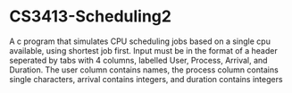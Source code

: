 # CS3413-Scheduling2
A c program that simulates CPU scheduling jobs based on a single cpu available, using shortest job first.  Input must be in the format of a header seperated by tabs with 4 columns, labelled User, Process, Arrival, and Duration.  The user column contains names, the process column contains single characters, arrival contains integers, and duration contains integers
